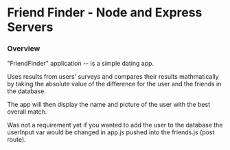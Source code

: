 # Friend Finder - Node and Express Servers

### Overview

"FriendFinder" application -- is  a simple dating app. 

Uses results from users' surveys and compares their results mathmatically by taking the absolute value of the difference for the user and the friends in the database.

The app will then display the name and picture of the user with the best overall match. 

Was not a requirement yet if you wanted to add the user to the database the userInput var would be changed in app.js pushed into the friends.js (post route).
